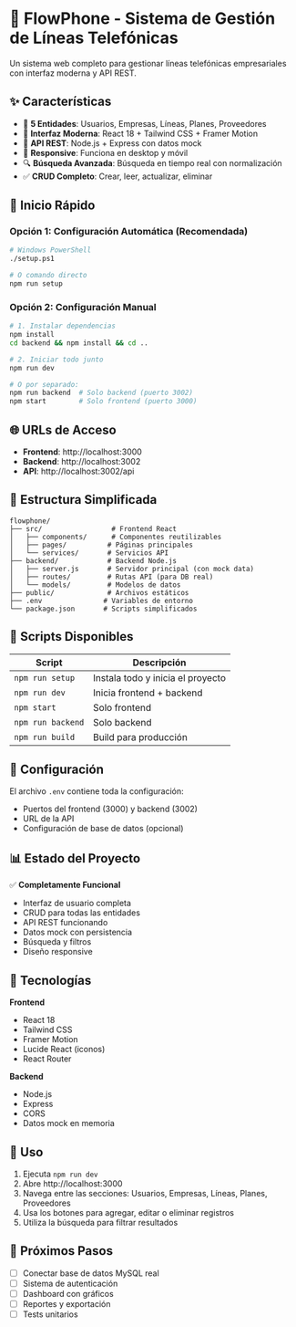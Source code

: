 # 📱 FlowPhone - Sistema de Gestión de Líneas Telefónicas

Un sistema web completo para gestionar líneas telefónicas empresariales con interfaz moderna y API REST.

## ✨ Características

- 🎯 **5 Entidades**: Usuarios, Empresas, Líneas, Planes, Proveedores
- 🎨 **Interfaz Moderna**: React 18 + Tailwind CSS + Framer Motion
- 🚀 **API REST**: Node.js + Express con datos mock
- 📱 **Responsive**: Funciona en desktop y móvil
- 🔍 **Búsqueda Avanzada**: Búsqueda en tiempo real con normalización
- ✅ **CRUD Completo**: Crear, leer, actualizar, eliminar

## 🚀 Inicio Rápido

### Opción 1: Configuración Automática (Recomendada)
```bash
# Windows PowerShell
./setup.ps1

# O comando directo
npm run setup
```

### Opción 2: Configuración Manual
```bash
# 1. Instalar dependencias
npm install
cd backend && npm install && cd ..

# 2. Iniciar todo junto
npm run dev

# O por separado:
npm run backend  # Solo backend (puerto 3002)
npm start        # Solo frontend (puerto 3000)
```

## 🌐 URLs de Acceso

- **Frontend**: http://localhost:3000
- **Backend**: http://localhost:3002  
- **API**: http://localhost:3002/api

## 📁 Estructura Simplificada

```
flowphone/
├── src/                 # Frontend React
│   ├── components/      # Componentes reutilizables
│   ├── pages/          # Páginas principales
│   └── services/       # Servicios API
├── backend/            # Backend Node.js
│   ├── server.js       # Servidor principal (con mock data)
│   ├── routes/         # Rutas API (para DB real)
│   └── models/         # Modelos de datos
├── public/             # Archivos estáticos
├── .env               # Variables de entorno
└── package.json       # Scripts simplificados
```

## 🎯 Scripts Disponibles

| Script | Descripción |
|--------|-------------|
| `npm run setup` | Instala todo y inicia el proyecto |
| `npm run dev` | Inicia frontend + backend |
| `npm start` | Solo frontend |
| `npm run backend` | Solo backend |
| `npm run build` | Build para producción |

## 🔧 Configuración

El archivo `.env` contiene toda la configuración:
- Puertos del frontend (3000) y backend (3002)
- URL de la API
- Configuración de base de datos (opcional)

## 📊 Estado del Proyecto

✅ **Completamente Funcional**
- Interfaz de usuario completa
- CRUD para todas las entidades  
- API REST funcionando
- Datos mock con persistencia
- Búsqueda y filtros
- Diseño responsive

## 🎨 Tecnologías

**Frontend**
- React 18
- Tailwind CSS
- Framer Motion
- Lucide React (iconos)
- React Router

**Backend**  
- Node.js
- Express
- CORS
- Datos mock en memoria

## 📝 Uso

1. Ejecuta `npm run dev`
2. Abre http://localhost:3000
3. Navega entre las secciones: Usuarios, Empresas, Líneas, Planes, Proveedores
4. Usa los botones para agregar, editar o eliminar registros
5. Utiliza la búsqueda para filtrar resultados

## 🔄 Próximos Pasos

- [ ] Conectar base de datos MySQL real
- [ ] Sistema de autenticación
- [ ] Dashboard con gráficos
- [ ] Reportes y exportación
- [ ] Tests unitarios
